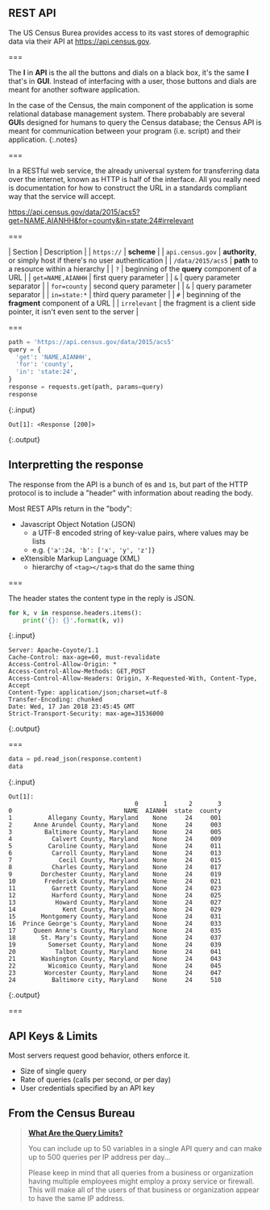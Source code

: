 ---
---




## REST API

The US Census Burea provides access to its vast stores of demographic
data via their API at <https://api.census.gov>.

===

The **I** in **API** is the all the buttons and dials on a black box,
it's the same **I** that's in **GUI**. Instead of interfacing with a
user, those buttons and dials are meant for another software
application.

In the case of the Census, the main component of the application is
some relational database management system. There probabably are
several **GUI**s designed for humans to query the Census database; the
Census API is meant for communication between your program
(i.e. script) and their application.
{:.notes}

===

In a RESTful web service, the already universal system for
transferring data over the internet, known as HTTP is half of the
interface. All you really need is documentation for how to construct
the URL in a standards compliant way that the service will accept.

<https://api.census.gov/data/2015/acs5?get=NAME,AIANHH&for=county&in=state:24#irrelevant>

===

| Section           | Description                                                             |
| `https://`        | **scheme**                                                              |
| `api.census.gov`  | **authority**, or simply host if there's no user authentication         |
| `/data/2015/acs5` | **path** to a resource within a hierarchy                               |
| `?`               | beginning of the **query** component of a URL                           |
| `get=NAME,AIANHH` | first query parameter                                                   |
| `&`               | query parameter separator                                               |
| `for=county`      | second query parameter                                                  |
| `&`               | query parameter separator                                               |
| `in=state:*`      | third query parameter                                                   |
| `#`               | beginning of the **fragment** component of a URL                        |
| `irrelevant`      | the fragment is a client side pointer, it isn't even sent to the server |

===


~~~python
path = 'https://api.census.gov/data/2015/acs5'
query = {
  'get': 'NAME,AIANHH',
  'for': 'county',
  'in': 'state:24',
}
response = requests.get(path, params=query)
response
~~~
{:.input}
~~~
Out[1]: <Response [200]>
~~~
{:.output}



## Interpretting the response

The response from the API is a bunch of `0`s and `1`s, but part of the
HTTP protocol is to include a "header" with information about reading the body.

Most REST APIs return in the "body":

- Javascript Object Notation (JSON)
  - a UTF-8 encoded string of key-value pairs, where values may be lists
  - e.g. `{'a':24, 'b': ['x', 'y', 'z']}`
- eXtensible Markup Language (XML)
  - hierarchy of `<tag></tag>`s that do the same thing

===

The header states the content type in the reply is JSON.


~~~python
for k, v in response.headers.items():
    print('{}: {}'.format(k, v))
~~~
{:.input}
~~~
Server: Apache-Coyote/1.1
Cache-Control: max-age=60, must-revalidate
Access-Control-Allow-Origin: *
Access-Control-Allow-Methods: GET,POST
Access-Control-Allow-Headers: Origin, X-Requested-With, Content-Type, Accept
Content-Type: application/json;charset=utf-8
Transfer-Encoding: chunked
Date: Wed, 17 Jan 2018 23:45:45 GMT
Strict-Transport-Security: max-age=31536000
~~~
{:.output}



===


~~~python
data = pd.read_json(response.content)
data
~~~
{:.input}
~~~
Out[1]: 
                                   0       1      2       3
0                               NAME  AIANHH  state  county
1          Allegany County, Maryland    None     24     001
2      Anne Arundel County, Maryland    None     24     003
3         Baltimore County, Maryland    None     24     005
4           Calvert County, Maryland    None     24     009
5          Caroline County, Maryland    None     24     011
6           Carroll County, Maryland    None     24     013
7             Cecil County, Maryland    None     24     015
8           Charles County, Maryland    None     24     017
9        Dorchester County, Maryland    None     24     019
10        Frederick County, Maryland    None     24     021
11          Garrett County, Maryland    None     24     023
12          Harford County, Maryland    None     24     025
13           Howard County, Maryland    None     24     027
14             Kent County, Maryland    None     24     029
15       Montgomery County, Maryland    None     24     031
16  Prince George's County, Maryland    None     24     033
17     Queen Anne's County, Maryland    None     24     035
18       St. Mary's County, Maryland    None     24     037
19         Somerset County, Maryland    None     24     039
20           Talbot County, Maryland    None     24     041
21       Washington County, Maryland    None     24     043
22         Wicomico County, Maryland    None     24     045
23        Worcester County, Maryland    None     24     047
24          Baltimore city, Maryland    None     24     510
~~~
{:.output}



===

## API Keys & Limits

Most servers request good behavior, others enforce it.

- Size of single query
- Rate of queries (calls per second, or per day)
- User credentials specified by an API key

## From the Census Bureau

>[**What Are the Query Limits?**](https://www.census.gov/data/developers/guidance/api-user-guide.Query_Components.html)
>
>You can include up to 50 variables in a single API query and can make up to 500 queries per IP address per day...
>
>Please keep in mind that all queries from a business or organization having multiple employees might employ a proxy service or firewall. This will make all of the users of that business or organization appear to have the same IP address.
